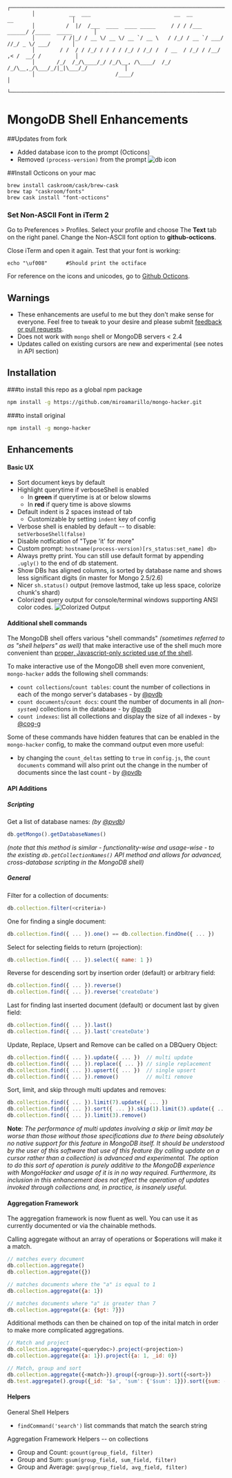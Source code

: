 
            ┌───────────────────────────────────────────────────────────────────────────────────┐
            │           __  ___                           __  __           __                   │
            │          /  |/  /___  ____  ____ _____     / / / /___ ______/ /_____  _____       │
            │         / /|_/ / __ \/ __ \/ __ `/ __ \   / /_/ / __ `/ ___/ //_/ _ \/ ___/       │
            │        / /  / / /_/ / / / / /_/ / /_/ /  / __  / /_/ / /__/ ,< /  __/ /           │
            │       /_/  /_/\____/_/ /_/\__, /\____/  /_/ /_/\__,_/\___/_/|_|\___/_/            │
            │                          /____/                                                   │
            └───────────────────────────────────────────────────────────────────────────────────┘

# MongoDB Shell Enhancements

##Updates from fork

* Added database icon to the prompt (Octicons)
* Removed `(process-version)` from the prompt
	![db icon](https://raw.githubusercontent.com/miroamarillo/mongo-hacker/master/screenshot.png)


##Install Octicons on your mac


	brew install caskroom/cask/brew-cask
	brew tap "caskroom/fonts"
	brew cask install "font-octicons"
	
### Set Non-ASCII Font in iTerm 2

Go to Preferences > Profiles.  Select your profile and choose The **Text** tab on the right panel.  Change the Non-ASCII font option to **github-octicons**.

Close iTerm and open it again.  Test that your font is working:

	echo "\uf008"      #Should print the octiface
	
For reference on the icons and unicodes, go to [Github Octicons](https://octicons.github.com/).


## Warnings

* These enhancements are useful to me but they don't make sense for everyone. Feel free to tweak to your desire and please submit [feedback or pull requests](https://github.com/TylerBrock/mongo-hacker/issues).
* Does not work with `mongo` shell or MongoDB servers < 2.4
* Updates called on existing cursors are new and experimental (see notes in API section)

## Installation

###to install this repo as a global npm package

````sh
npm install -g https://github.com/miroamarillo/mongo-hacker.git
````

###to install original

```sh
npm install -g mongo-hacker
```

## Enhancements

#### Basic UX

  - Sort document keys by default
  - Highlight querytime if verboseShell is enabled
    - In **green** if querytime is at or below slowms
    - In **red** if query time is above slowms
  - Default indent is 2 spaces instead of tab
    - Customizable by setting `indent` key of config
  - Verbose shell is enabled by default -- to disable: `setVerboseShell(false)`
  - Disable notfication of "Type 'it' for more"
  - Custom prompt: `hostname(process-version)[rs_status:set_name] db>`
  - Always pretty print. You can still use default format by appending `.ugly()` to the end of db statement.
  - Show DBs has aligned columns, is sorted by database name and shows less significant digits (in master for Mongo 2.5/2.6)
  - Nicer `sh.status()` output (remove lastmod, take up less space, colorize chunk's shard)
  - Colorized query output for console/terminal windows supporting ANSI color codes.
    ![Colorized Output](http://tylerbrock.github.com/mongo-hacker/screenshots/colorized_shell.png)

#### Additional shell commands

The MongoDB shell offers various "shell commands" _(sometimes referred to as "shell helpers" as well)_ that make interactive use of the shell much more convenient than [proper, Javascript-only scripted use of the shell][interactive_versus_scripted].

To make interactive use of the MongoDB shell even more convenient, `mongo-hacker` adds the following shell commands:

* `count collections`/`count tables`: count the number of collections in each of the mongo server's databases - by [@pvdb][pvdb]
* `count documents`/`count docs`: count the number of documents in all _(non-`system`)_ collections in the database - by [@pvdb][pvdb]
* `count indexes`: list all collections and display the size of all indexes - by [@cog-g][cog-g]

Some of these commands have hidden features that can be enabled in the `mongo-hacker` config, to make the command output even more useful:

* by changing the `count_deltas` setting to `true` in `config.js`, the `count documents` command will also print out the change in the number of documents since the last count - by [@pvdb][pvdb]

[interactive_versus_scripted]: http://docs.mongodb.org/manual/tutorial/write-scripts-for-the-mongo-shell/#differences-between-interactive-and-scripted-mongo

[pvdb]: https://github.com/pvdb
[cog-g]: https://github.com/Cog-g

#### API Additions

##### Scripting

Get a list of database names: _(by [@pvdb][pvdb])_

```js
db.getMongo().getDatabaseNames()
```

_(note that this method is similar - functionality-wise and usage-wise - to the existing `db.getCollectionNames()` API method and allows for advanced, cross-database scripting in the MongoDB shell)_

##### General

Filter for a collection of documents:

```js
db.collection.filter(<criteria>)
```

One for finding a single document:

```js
db.collection.find({ ... }).one() == db.collection.findOne({ ... })
```

Select for selecting fields to return (projection):

```js
db.collection.find({ ... }).select({ name: 1 })
```

Reverse for descending sort by insertion order (default) or arbitrary field:

```js
db.collection.find({ ... }).reverse()
db.collection.find({ ... }).reverse('createDate')
```

Last for finding last inserted document (default) or document last by given field:

```js
db.collection.find({ ... }).last()
db.collection.find({ ... }).last('createDate')
```

Update, Replace, Upsert and Remove can be called on a DBQuery Object:

```js
db.collection.find({ ... }).update({ ... })  // multi update
db.collection.find({ ... }).replace({ ... }) // single replacement
db.collection.find({ ... }).upsert({ ... })  // single upsert
db.collection.find({ ... }).remove()         // multi remove
```

Sort, limit, and skip through multi updates and removes:

```js
db.collection.find({ ... }).limit(7).update({ ... })
db.collection.find({ ... }).sort({ ... }).skip(1).limit(3).update({ ... })
db.collection.find({ ... }).limit(3).remove()
```

**Note**: *The performance of multi updates involving a skip or limit may be worse than those without those specifications due to there being absolutely no native support for this feature in MongoDB itself. It should be understood by the user of this software that use of this feature (by calling update on a cursor rather than a collection) is advanced and experimental. The option to do this sort of operation is purely additive to the MongoDB experience with MongoHacker and usage of it is in no way required. Furthermore, its inclusion in this enhancement does not effect the operation of updates invoked through collections and, in practice, is insanely useful.*


#### Aggregation Framework

The aggregation framework is now fluent as well. You can use it as currently documented or via the chainable methods.

Calling aggregate without an array of operations or $operations will make it a match.

```js
// matches every document
db.collection.aggregate()
db.collection.aggregate({})

// matches documents where the "a" is equal to 1
db.collection.aggregate({a: 1})

// matches documents where "a" is greater than 7
db.collection.aggregate({a: {$gt: 7}})
```

Additional methods can then be chained on top of the inital match in order to make more complicated aggregations.

```js
// Match and project
db.collection.aggregate(<querydoc>).project(<projection>)
db.collection.aggregate({a: 1}).project({a: 1, _id: 0})

// Match, group and sort
db.collection.aggregate({<match>}).group({<group>}).sort({<sort>})
db.test.aggregate().group({_id: '$a', 'sum': {'$sum': 1}}).sort({sum: -1})
```

#### Helpers

General Shell Helpers

  - `findCommand('search')` list commands that match the search string

Aggregation Framework Helpers -- on collections

  - Group and Count: `gcount(group_field, filter)`
  - Group and Sum: `gsum(group_field, sum_field, filter)`
  - Group and Average: `gavg(group_field, avg_field, filter)`

